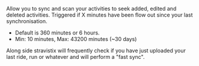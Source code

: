 Allow you to sync and scan your activities to seek added, edited and deleted activities. Triggered if X minutes have been flow out since your last synchronisation.  

- Default is 360 minutes or 6 hours.
- Min: 10 minutes, Max: 43200 minutes (~30 days)

Along side stravistix will frequently check if you have just uploaded your last ride, run or whatever and will perform a "fast sync".
